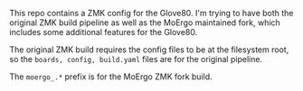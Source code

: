 This repo contains a ZMK config
for the Glove80.
I'm trying to have both the original ZMK
build pipeline as well as the MoErgo maintained 
fork, which includes some additional features for the Glove80.

The original ZMK build requires the config files to be at the filesystem root,
so the `boards, config, build.yaml` files are for the original pipeline.

The `moergo_.*` prefix is for the MoErgo ZMK fork build.

